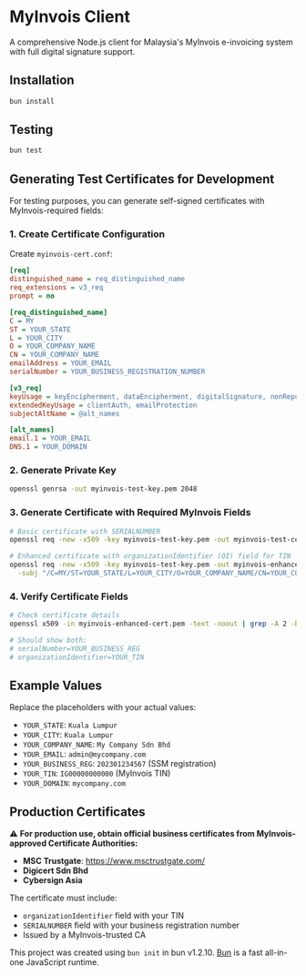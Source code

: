 # MyInvois Client

A comprehensive Node.js client for Malaysia's MyInvois e-invoicing system with full digital signature support.

## Installation

```bash
bun install
```

## Testing

```bash
bun test
```

## Generating Test Certificates for Development

For testing purposes, you can generate self-signed certificates with MyInvois-required fields:

### 1. Create Certificate Configuration

Create `myinvois-cert.conf`:

```ini
[req]
distinguished_name = req_distinguished_name
req_extensions = v3_req
prompt = no

[req_distinguished_name]
C = MY
ST = YOUR_STATE
L = YOUR_CITY
O = YOUR_COMPANY_NAME
CN = YOUR_COMPANY_NAME
emailAddress = YOUR_EMAIL
serialNumber = YOUR_BUSINESS_REGISTRATION_NUMBER

[v3_req]
keyUsage = keyEncipherment, dataEncipherment, digitalSignature, nonRepudiation
extendedKeyUsage = clientAuth, emailProtection
subjectAltName = @alt_names

[alt_names]
email.1 = YOUR_EMAIL
DNS.1 = YOUR_DOMAIN
```

### 2. Generate Private Key

```bash
openssl genrsa -out myinvois-test-key.pem 2048
```

### 3. Generate Certificate with Required MyInvois Fields

```bash
# Basic certificate with SERIALNUMBER
openssl req -new -x509 -key myinvois-test-key.pem -out myinvois-test-cert.pem -days 365 -config myinvois-cert.conf

# Enhanced certificate with organizationIdentifier (OI) field for TIN
openssl req -new -x509 -key myinvois-test-key.pem -out myinvois-enhanced-cert.pem -days 365 \
  -subj "/C=MY/ST=YOUR_STATE/L=YOUR_CITY/O=YOUR_COMPANY_NAME/CN=YOUR_COMPANY_NAME/serialNumber=YOUR_BUSINESS_REG/2.5.4.97=YOUR_TIN/emailAddress=YOUR_EMAIL"
```

### 4. Verify Certificate Fields

```bash
# Check certificate details
openssl x509 -in myinvois-enhanced-cert.pem -text -noout | grep -A 2 -B 2 "Subject:"

# Should show both:
# serialNumber=YOUR_BUSINESS_REG
# organizationIdentifier=YOUR_TIN
```

## Example Values

Replace the placeholders with your actual values:

- `YOUR_STATE`: `Kuala Lumpur`
- `YOUR_CITY`: `Kuala Lumpur` 
- `YOUR_COMPANY_NAME`: `My Company Sdn Bhd`
- `YOUR_EMAIL`: `admin@mycompany.com`
- `YOUR_BUSINESS_REG`: `202301234567` (SSM registration)
- `YOUR_TIN`: `IG00000000000` (MyInvois TIN)
- `YOUR_DOMAIN`: `mycompany.com`

## Production Certificates

⚠️ **For production use, obtain official business certificates from MyInvois-approved Certificate Authorities:**

- **MSC Trustgate**: https://www.msctrustgate.com/
- **Digicert Sdn Bhd**
- **Cybersign Asia**

The certificate must include:
- `organizationIdentifier` field with your TIN
- `SERIALNUMBER` field with your business registration number
- Issued by a MyInvois-trusted CA

This project was created using `bun init` in bun v1.2.10. [Bun](https://bun.sh) is a fast all-in-one JavaScript runtime.
